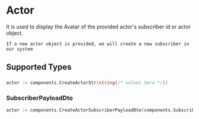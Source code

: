 # Actor

It is used to display the Avatar of the provided actor's subscriber id or actor object.

    If a new actor object is provided, we will create a new subscriber in our system


## Supported Types

### 

```go
actor := components.CreateActorStr(string{/* values here */})
```

### SubscriberPayloadDto

```go
actor := components.CreateActorSubscriberPayloadDto(components.SubscriberPayloadDto{/* values here */})
```

